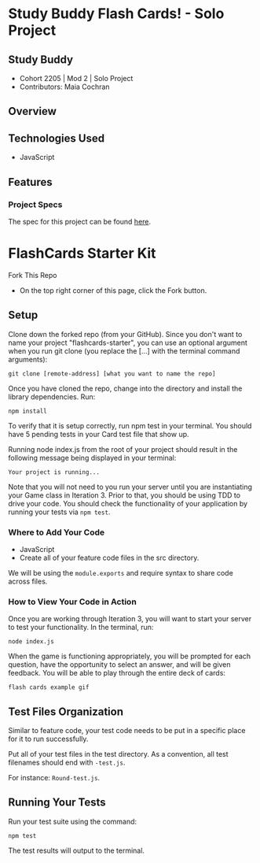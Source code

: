 # Study Buddy Flash Cards! - Solo Project

## Study Buddy 
- Cohort 2205 | Mod 2 | Solo Project
- Contributors: Maia Cochran

## Overview
<!-- //Insert overview of project here. -->

## Technologies Used
- JavaScript

## Features
<!-- Insert features of project here. -->

<!-- ## Possible Future Extensions -->
<!-- insert a different extension from possibly CYOA -->


<!-- ### Sources
- MDN
- W3SCHOOLS
- Turing Front End Lessons
- JavaScript & JQuery by Jon Duckett
-->

### Project Specs
The spec for this project can be found [here](https://frontend.turing.edu/projects/flash-cards.html).

# FlashCards Starter Kit
Fork This Repo
- On the top right corner of this page, click the Fork button.

## Setup
Clone down the forked repo (from your GitHub). Since you don't want to name your project "flashcards-starter", you can use an optional argument when you run git clone (you replace the [...] with the terminal command arguments):

`git clone [remote-address] [what you want to name the repo]`

Once you have cloned the repo, change into the directory and install the library dependencies. Run:

`npm install`

To verify that it is setup correctly, run npm test in your terminal. You should have 5 pending tests in your Card test file that show up.

Running node index.js from the root of your project should result in the following message being displayed in your terminal:

 `Your project is running...`

Note that you will not need to you run your server until you are instantiating your Game class in Iteration 3. Prior to that, you should be using TDD to drive your code. You should check the functionality of your application by running your tests via `npm test`.

### Where to Add Your Code
- JavaScript
- Create all of your feature code files in the src directory.

We will be using the `module.exports` and require syntax to share code across files.

### How to View Your Code in Action
Once you are working through Iteration 3, you will want to start your server to test your functionality. In the terminal, run:

`node index.js`

When the game is functioning appropriately, you will be prompted for each question, have the opportunity to select an answer, and will be given feedback. You will be able to play through the entire deck of cards:

`flash cards example gif`

## Test Files Organization
Similar to feature code, your test code needs to be put in a specific place for it to run successfully.

Put all of your test files in the test directory. As a convention, all test filenames should end with `-test.js`. 

For instance: `Round-test.js`.

## Running Your Tests
Run your test suite using the command:

`npm test`

The test results will output to the terminal.
